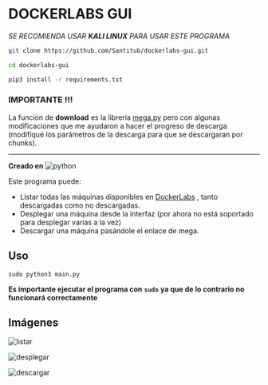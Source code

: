 # DOCKERLABS GUI

*SE RECOMIENDA USAR **KALI LINUX** PARA USAR ESTE PROGRAMA*

```bash
git clone https://github.com/Santitub/dockerlabs-gui.git

cd dockerlabs-gui

pip3 install -r requirements.txt 
```
### IMPORTANTE !!!

La función de **download** es la librería [mega.py](https://github.com/odwyersoftware/mega.py) pero con algunas modificaciones que me ayudaron a hacer el progreso de descarga (modifiqué los parámetros de la descarga para que se descargaran por chunks).

---

**Creado en** ![python](https://img.shields.io/badge/python-3.12.9-3670A0?logo=python&logoColor=ffdd54)

Este programa puede:
- Listar todas las máquinas disponibles en [DockerLabs](https://dockerlabs.es) , tanto descargadas como no descargadas.
- Desplegar una máquina desde la interfaz (por ahora no está soportado para desplegar varias a la vez)
- Descargar una máquina pasándole el enlace de mega.

## Uso

```
sudo python3 main.py
```
**Es importante ejecutar el programa con** **```sudo```** **ya que de lo contrario no funcionará correctamente**

## Imágenes

![listar](https://github.com/user-attachments/assets/46dd4bd1-9f88-4190-a1e0-53b94363469a)

![desplegar](https://github.com/user-attachments/assets/bb591d8d-7117-43dd-9316-be469b134d7c)

![descargar](https://github.com/user-attachments/assets/f07e1a7f-8b09-4adf-9525-47dd3cdcbe5c)
